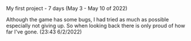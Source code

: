 My first project - 7 days (May 3 - May 10 of 2022)

Although the game has some bugs, I had tried as much as possible especially not giving up. So when looking back there is only proud of how far I've gone. (23:43 6/2/2022)
